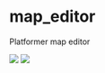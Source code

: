 # map_editor
Platformer map editor

<img src="https://i1.wp.com/pythonprogramming.altervista.org/wp-content/uploads/2020/09/map4.png?ssl=1" />

<img src="https://i1.wp.com/pythonprogramming.altervista.org/wp-content/uploads/2020/09/map6.png?w=928&ssl=1" />
